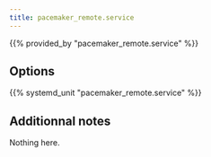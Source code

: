 ```yaml
---
title: pacemaker_remote.service
---
```


{{% provided_by "pacemaker_remote.service" %}}

## Options

{{% systemd_unit "pacemaker_remote.service" %}}

## Additionnal notes

Nothing here.